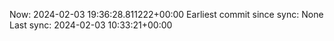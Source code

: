 Now: 2024-02-03 19:36:28.811222+00:00 Earliest commit since sync: None Last sync: 2024-02-03 10:33:21+00:00
